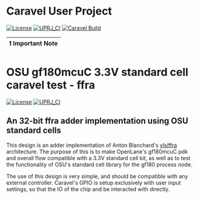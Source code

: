 # Caravel User Project

[![License](https://img.shields.io/badge/License-Apache%202.0-blue.svg)](https://opensource.org/licenses/Apache-2.0) [![UPRJ_CI](https://github.com/efabless/caravel_project_example/actions/workflows/user_project_ci.yml/badge.svg)](https://github.com/efabless/caravel_project_example/actions/workflows/user_project_ci.yml) [![Caravel Build](https://github.com/efabless/caravel_project_example/actions/workflows/caravel_build.yml/badge.svg)](https://github.com/efabless/caravel_project_example/actions/workflows/caravel_build.yml)

| :exclamation: Important Note            |
|-----------------------------------------|

# OSU gf180mcuC 3.3V standard cell caravel test - ffra

[![License](https://img.shields.io/badge/License-Apache%202.0-blue.svg)](https://opensource.org/licenses/Apache-2.0) [![UPRJ_CI](https://github.com/efabless/caravel_project_example/actions/workflows/user_project_ci.yml/badge.svg)](https://github.com/efabless/caravel_project_example/actions/workflows/user_project_ci.yml)


## An 32-bit ffra adder implementation using OSU standard cells

This design is an adder implementation of Anton Blanchard's [vlsiffra](docs/source/index.rst) architecture. The purpose of this is to make OpenLane's gf180mcuC pdk and overall flow compatible with a 3.3V standard cell kit, as well as to test the functionality of OSU's standard cell library for the gf180 process node.

The use of this design is very simple, and should be compatible with any external controller. Caravel's GPIO is setup exclusively with user input settings, so that the IO of the chip and be interacted with directly.
